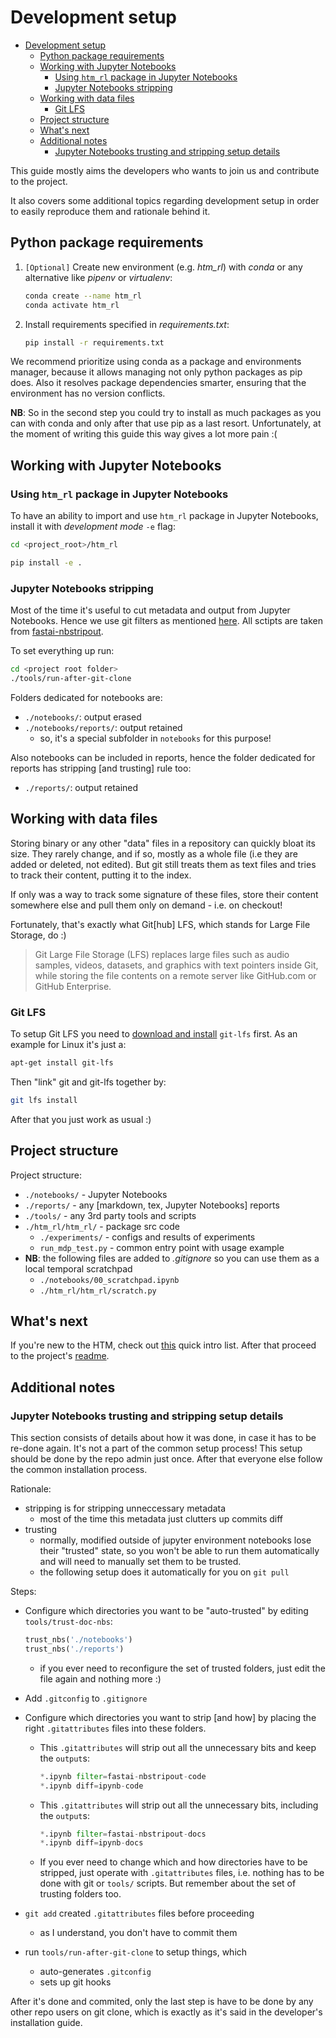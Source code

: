# Development setup

- [Development setup](#development-setup)
  - [Python package requirements](#python-package-requirements)
  - [Working with Jupyter Notebooks](#working-with-jupyter-notebooks)
    - [Using `htm_rl` package in Jupyter Notebooks](#using-htm_rl-package-in-jupyter-notebooks)
    - [Jupyter Notebooks stripping](#jupyter-notebooks-stripping)
  - [Working with data files](#working-with-data-files)
    - [Git LFS](#git-lfs)
  - [Project structure](#project-structure)
  - [What's next](#whats-next)
  - [Additional notes](#additional-notes)
    - [Jupyter Notebooks trusting and stripping setup details](#jupyter-notebooks-trusting-and-stripping-setup-details)

This guide mostly aims the developers who wants to join us and contribute to the project.

It also covers some additional topics regarding development setup in order to easily reproduce them and rationale behind it.

## Python package requirements

1. `[Optional]` Create new environment (e.g. *htm_rl*) with _conda_ or any alternative like _pipenv_ or _virtualenv_:
  
    ```bash
    conda create --name htm_rl
    conda activate htm_rl
    ```

2. Install requirements specified in _requirements.txt_:

    ```bash
    pip install -r requirements.txt
    ```

We recommend prioritize using conda as a package and environments manager, because it allows managing not only python packages as pip does. Also it resolves package dependencies smarter, ensuring that the environment has no version conflicts.

**NB**: So in the second step you could try to install as much packages as you can with conda and only after that use pip as a last resort. Unfortunately, at the moment of writing this guide this way gives a lot more pain :(

## Working with Jupyter Notebooks

### Using `htm_rl` package in Jupyter Notebooks

To have an ability to import and use `htm_rl` package in Jupyter Notebooks, install it with _development mode_ `-e` flag:

```bash
cd <project_root>/htm_rl

pip install -e .
```

### Jupyter Notebooks stripping

Most of the time it's useful to cut metadata and output from Jupyter Notebooks. Hence we use git filters as mentioned [here](https://stackoverflow.com/a/60859698/1094048). All sctipts are taken from [fastai-nbstripout](https://github.com/fastai/fastai-nbstripout).

To set everything up run:

```bash
cd <project root folder>
./tools/run-after-git-clone
```

Folders dedicated for notebooks are:

- `./notebooks/`: output erased
- `./notebooks/reports/`: output retained
  - so, it's a special subfolder in `notebooks` for this purpose!

Also notebooks can be included in reports, hence the folder dedicated for reports has stripping [and trusting] rule too:

- `./reports/`: output retained

## Working with data files

Storing binary or any other "data" files in a repository can quickly bloat its size. They rarely change, and if so, mostly as a whole file (i.e they are added or deleted, not edited). But git still treats them as text files and tries to track their content, putting it to the index.

If only was a way to track some signature of these files, store their content somewhere else and pull them only on demand - i.e. on checkout!

Fortunately, that's exactly what Git[hub] LFS, which stands for Large File Storage, do :)

> Git Large File Storage (LFS) replaces large files such as audio samples, videos, datasets, and graphics with text pointers inside Git, while storing the file contents on a remote server like GitHub.com or GitHub Enterprise.

### Git LFS

To setup Git LFS you need to [download and install](https://github.com/git-lfs/git-lfs#downloading) `git-lfs` first. As an example for Linux it's just a:

```bash
apt-get install git-lfs
```

Then "link" git and git-lfs together by:

```bash
git lfs install
```

After that you just work as usual :)

## Project structure

Project structure:

- `./notebooks/` - Jupyter Notebooks
- `./reports/` - any [markdown, tex, Jupyter Notebooks] reports
- `./tools/` - any 3rd party tools and scripts
- `./htm_rl/htm_rl/` - package src code
  - `./experiments/` - configs and results of experiments
  - `run_mdp_test.py` - common entry point with usage example
- __NB__: the following files are added to _.gitignore_ so you can use them as a local temporal scratchpad
  - `./notebooks/00_scratchpad.ipynb`
  - `./htm_rl/htm_rl/scratch.py`

## What's next

If you're new to the HTM, check out [this](./README.md#quick-intro) quick intro list. After that proceed to the project's [readme](htm_rl/htm_rl/README.md).

## Additional notes

### Jupyter Notebooks trusting and stripping setup details

This section consists of details about how it was done, in case it has to be re-done again. It's not a part of the common setup process! This setup should be done by the repo admin just once. After that everyone else follow the common installation process.

Rationale:

- stripping is for stripping unneccessary metadata
  - most of the time this metadata just clutters up commits diff
- trusting
  - normally, modified outside of jupyter environment notebooks lose their "trusted" state, so you won't be able to run them automatically and will need to manually set them to be trusted.
  - the following setup does it automatically for you on `git pull`

Steps:

- Configure which directories you want to be "auto-trusted" by editing `tools/trust-doc-nbs`:

  ```python
  trust_nbs('./notebooks')
  trust_nbs('./reports')
  ```

  - if you ever need to reconfigure the set of trusted folders, just edit the file again and nothing more :)
- Add `.gitconfig` to `.gitignore`
- Configure which directories you want to strip [and how] by placing the right `.gitattributes` files into these folders.
  - This `.gitattributes` will strip out all the unnecessary bits and keep the `output`s:

    ``` python
    *.ipynb filter=fastai-nbstripout-code
    *.ipynb diff=ipynb-code
    ```

  - This `.gitattributes` will strip out all the unnecessary bits, including the `output`s:

    ```python
    *.ipynb filter=fastai-nbstripout-docs
    *.ipynb diff=ipynb-docs
    ```

  - If you ever need to change which and how directories have to be stripped, just operate with `.gitattributes` files, i.e. nothing has to be done with git or `tools/` scripts. But remember about the set of trusting folders too.

- `git add` created `.gitattributes` files before proceeding
  - as I understand, you don't have to commit them
- run `tools/run-after-git-clone` to setup things, which
  - auto-generates `.gitconfig`
  - sets up git hooks

After it's done and commited, only the last step is have to be done by any other repo users on git clone, which is exactly as it's said in the developer's installation guide.
